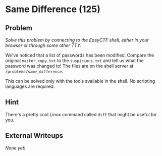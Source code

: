 # Same Difference (125)

## Problem

*Solve this problem by connecting to the EasyCTF shell, either in your browser or through some other TTY.*

We've noticed that a list of passwords has been modified. Compare the original `master_copy.txt` to the `suspicious.txt` and tell us what the password was changed to! The files are on the shell server at `/problems/same_difference`.

This can be solved only with the tools available in the shell. No scripting languages are required.

## Hint

There's a pretty cool Linux command called `diff` that might be useful for you.

## External Writeups

*None yet!*